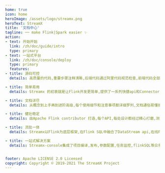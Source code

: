 ```yaml
---
home: true
icon: home
heroImage: /assets/logo/streamx.png
heroText: StreamX
title: '文档中心'
tagline: ── make Flink|Spark easier ✨
action:
- text: 开始开始
  link: /zh/doc/guide/intro
  type: primary
- text: 一站式平台
  link: /zh/doc/console/deploy
  type: primary  
  features:
- title: 源码可控
  details: 高质量的代码,重要步骤注释清晰,后端代码通过阿里代码规范检查,前端代码全部经过eslint语法的严格检验,保证可读性和健壮性

- title: 简单易用
  details: Streamx 的初衷就是让Flink开发更简单,提供了一系列快捷api和Connector,开箱即用,抽象出运行时Context上下文,让开发者更方便快速的开发

- title: 文档详尽
  details: 从概念到上手再到进阶高级,每个使用细节和注意事项都详细罗列,文档通俗易懂拒绝复杂概念,并辅助大量代码示例,让开发者一目了然

- title: 健壮稳定
  details: 由Apache Flink contributor 打造,每个API,每处设计都经过精心打磨,测试用例齐全,经历线上项目验证,保证稳定可靠

- title: 流批一体
  details: Streamx以Flink为底层框架,在Flink SQL中融合了DataStream api,在线Flink SQL开发,独创的依赖管理,让流批一体落地更加简单

- title: 一站式解决方案
  details: Streamx-console集成了项目编译,发布,参数配置,任务监控,flinkSQL等众多功能于一身,是一个一站式综合数据平台


footer: Apache LICENSE 2.0 Licensed
copyright: Copyright © 2019-2021 The StreamX Project
---
```


